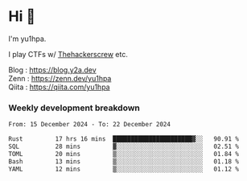 # Hi 👋

I'm yu1hpa.

I play CTFs w/ [Thehackerscrew](https://www.thehackerscrew.team/) etc.

Blog : https://blog.y2a.dev  
Zenn : https://zenn.dev/yu1hpa  
Qiita : https://qiita.com/yu1hpa  

### Weekly development breakdown

<!--START_SECTION:waka-->

```txt
From: 15 December 2024 - To: 22 December 2024

Rust         17 hrs 16 mins  ██████████████████████▓░░   90.91 %
SQL          28 mins         ▓░░░░░░░░░░░░░░░░░░░░░░░░   02.51 %
TOML         20 mins         ▒░░░░░░░░░░░░░░░░░░░░░░░░   01.84 %
Bash         13 mins         ▒░░░░░░░░░░░░░░░░░░░░░░░░   01.18 %
YAML         12 mins         ▒░░░░░░░░░░░░░░░░░░░░░░░░   01.12 %
```

<!--END_SECTION:waka-->

